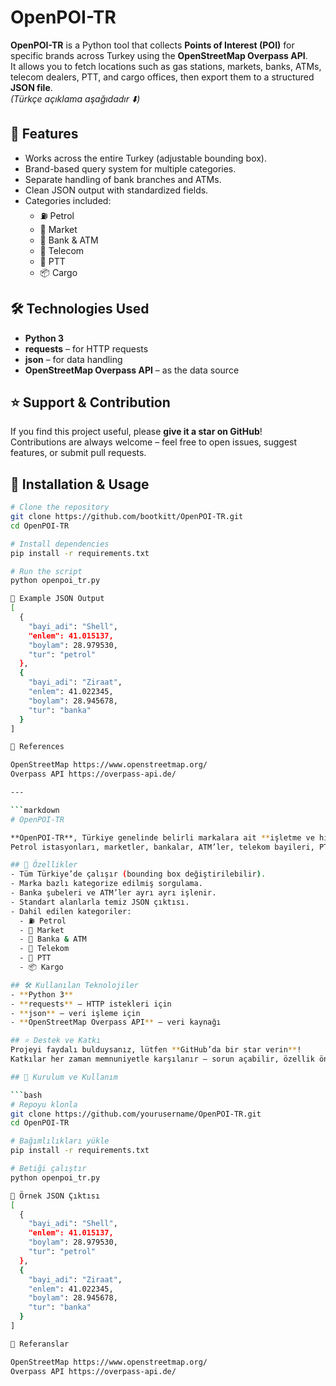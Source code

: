 # OpenPOI-TR  

**OpenPOI-TR** is a Python tool that collects **Points of Interest (POI)** for specific brands across Turkey using the **OpenStreetMap Overpass API**.  
It allows you to fetch locations such as gas stations, markets, banks, ATMs, telecom dealers, PTT, and cargo offices, then export them to a structured **JSON file**.  
*(Türkçe açıklama aşağıdadır ⬇️)*

## 🚀 Features  
- Works across the entire Turkey (adjustable bounding box).  
- Brand-based query system for multiple categories.  
- Separate handling of bank branches and ATMs.  
- Clean JSON output with standardized fields.  
- Categories included:  
  - ⛽ Petrol  
  - 🛒 Market  
  - 🏦 Bank & ATM  
  - 📡 Telecom  
  - 📮 PTT  
  - 📦 Cargo  

## 🛠 Technologies Used  
- **Python 3**  
- **requests** – for HTTP requests  
- **json** – for data handling  
- **OpenStreetMap Overpass API** – as the data source  

## ⭐ Support & Contribution  
If you find this project useful, please **give it a star on GitHub**!  
Contributions are always welcome – feel free to open issues, suggest features, or submit pull requests.  

## 📌 Installation & Usage  

```bash
# Clone the repository
git clone https://github.com/bootkitt/OpenPOI-TR.git
cd OpenPOI-TR

# Install dependencies
pip install -r requirements.txt

# Run the script
python openpoi_tr.py

📂 Example JSON Output
[
  {
    "bayi_adi": "Shell",
    "enlem": 41.015137,
    "boylam": 28.979530,
    "tur": "petrol"
  },
  {
    "bayi_adi": "Ziraat",
    "enlem": 41.022345,
    "boylam": 28.945678,
    "tur": "banka"
  }
]

🔗 References

OpenStreetMap https://www.openstreetmap.org/
Overpass API https://overpass-api.de/

---

```markdown
# OpenPOI-TR  

**OpenPOI-TR**, Türkiye genelinde belirli markalara ait **işletme ve hizmet noktalarını (POI – Point of Interest)** **OpenStreetMap Overpass API** üzerinden toplayan bir Python aracıdır.  
Petrol istasyonları, marketler, bankalar, ATM’ler, telekom bayileri, PTT ve kargo noktalarını sorgulayarak **JSON formatında çıktı** üretir.  

## 🚀 Özellikler  
- Tüm Türkiye’de çalışır (bounding box değiştirilebilir).  
- Marka bazlı kategorize edilmiş sorgulama.  
- Banka şubeleri ve ATM’ler ayrı ayrı işlenir.  
- Standart alanlarla temiz JSON çıktısı.  
- Dahil edilen kategoriler:  
  - ⛽ Petrol  
  - 🛒 Market  
  - 🏦 Banka & ATM  
  - 📡 Telekom  
  - 📮 PTT  
  - 📦 Kargo  

## 🛠 Kullanılan Teknolojiler  
- **Python 3**  
- **requests** – HTTP istekleri için  
- **json** – veri işleme için  
- **OpenStreetMap Overpass API** – veri kaynağı  

## ⭐ Destek ve Katkı
Projeyi faydalı bulduysanız, lütfen **GitHub’da bir star verin**!
Katkılar her zaman memnuniyetle karşılanır – sorun açabilir, özellik önerebilir veya pull request gönderebilirsiniz.

## 📌 Kurulum ve Kullanım  

```bash
# Repoyu klonla
git clone https://github.com/yourusername/OpenPOI-TR.git
cd OpenPOI-TR

# Bağımlılıkları yükle
pip install -r requirements.txt

# Betiği çalıştır
python openpoi_tr.py

📂 Örnek JSON Çıktısı
[
  {
    "bayi_adi": "Shell",
    "enlem": 41.015137,
    "boylam": 28.979530,
    "tur": "petrol"
  },
  {
    "bayi_adi": "Ziraat",
    "enlem": 41.022345,
    "boylam": 28.945678,
    "tur": "banka"
  }
]

🔗 Referanslar

OpenStreetMap https://www.openstreetmap.org/
Overpass API https://overpass-api.de/
